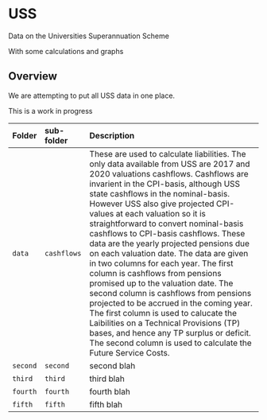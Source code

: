 # USS
Data on the Universities Superannuation Scheme

With some calculations and graphs

## Overview

We are attempting to put all USS data in one place.

This is a work in progress


| Folder | sub-folder | Description  |
|:--|:--|:--|
| `data`   | `cashflows`   |These are used to calculate liabilities. The only data available from USS are 2017 and 2020 valuations cashflows. Cashflows are invarient in the CPI-basis, although USS state cashflows in the nominal-basis. However USS also give projected CPI-values at each valuation so it is straightforward to convert nominal-basis cashflows to CPI-basis cashflows. These data are the yearly projected pensions due on each valuation date. The data are given in two columns for each year. The first column is cashflows from pensions promised up to the valuation date. The second column is cashflows from pensions projected to be accrued in the coming year. The first column is used to calucate the Laibilities on a Technical Provisions (TP) bases, and hence any TP surplus or deficit. The second column is used to calculate the Future Service Costs.   |   
| `second`  |`second`  |  second blah  |
| `third`  |`third`  | third blah |  
| `fourth` |`fourth` | fourth blah |
| `fifth` |`fifth` | fifth blah|

